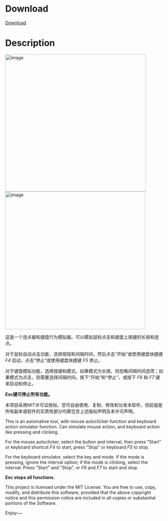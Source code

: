 # Download

[Download](https://github.com/hsholmes/auto-clicker-keyboard-gui-tool/releases/download/v1.0.0/main.exe)

# Description

<img width="449" height="436" alt="image" src="https://github.com/user-attachments/assets/ffe3e4d5-042a-4c9d-aaea-602951612627" />

<img width="447" height="438" alt="image" src="https://github.com/user-attachments/assets/28beefd4-2f89-494f-a675-5b2b1dcf5ae5" />

这是一个连点器和键盘行为模拟器。可以模拟鼠标点击和键盘上按键的长按和连点。

对于鼠标自动点击功能，选择按钮和间隔时间，然后点击“开始”或使用键盘快捷键 *F4* 启动，点击“停止”或使用键盘快捷键 *F5* 停止。

对于键盘模拟功能，选择按键和模式。如果模式为长按，则忽略间隔时间选项；如果模式为点击，则需要选择间隔时间。按下“开始”和“停止”，或按下 *F6* 和 *F7* 键来启动和停止。

****Esc键可停止所有功能。****

本项目采用MIT许可证授权。您可自由使用、复制、修改和分发本软件，但前提是所有副本或软件的实质性部分均需包含上述版权声明及本许可声明。

This is an automative tool, with mouse autoclicker function and keyboard action simulator function. Can simulate mouse action, and keyboard action like pressing and clicking.

For the mouse autoclicker, select the button and interval, then press "Start" or keyboard shortcut *F4* to start, press "Stop" or keyboard *F5* to stop.

For the keyboard simulator, select the key and mode. If the mode is pressing, ignore the interval option; if the mode is clicking, select the interval. Press "Start" and "Stop", or *F6* and *F7* to start and stop.

****Esc stops all functions.****

This project is licensed under the MIT License. You are free to use, copy, modify, and distribute this software, provided that the above copyright notice and this permission notice are included in all copies or substantial portions of the Software.

Enjoy~~

